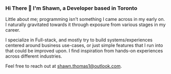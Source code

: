 ### Hi There 👋 I'm Shawn, a Developer based in Toronto 

Little about me; programming isn't something I came across in my early on. I naturally gravitated towards it through exposure from various stages in my career.

I specialize in Full-stack, and mostly try to build systems/experiences centered around business use-cases, or just simple features that I run into that could be improved upon. I find inspiration from hands-on experiences across different industries.


Feel free to reach out at [shawn.thomas1@outlook.com](mailto:shawn.thomas1@outlook.com).


<!--
**shawn-thomas/shawn-thomas** is a ✨ _special_ ✨ repository because its `README.md` (this file) appears on your GitHub profile.

Here are some ideas to get you started:

- 🔭 I’m currently working on ...
- 🌱 I’m currently learning ...
- 👯 I’m looking to collaborate on ...
- 🤔 I’m looking for help with ...
- 💬 Ask me about ...
- 📫 How to reach me: ...
- 😄 Pronouns: ...
- ⚡ Fun fact: ...
-->
